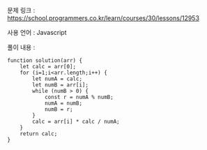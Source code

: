 문제 링크 : https://school.programmers.co.kr/learn/courses/30/lessons/12953

사용 언어 : Javascript

풀이 내용 :

```
function solution(arr) {
    let calc = arr[0];
    for (i=1;i<arr.length;i++) {
        let numA = calc;
        let numB = arr[i];
        while (numB > 0) {
            const r = numA % numB;
            numA = numB;
            numB = r;
        }
        calc = arr[i] * calc / numA;
    }
    return calc;
}
```